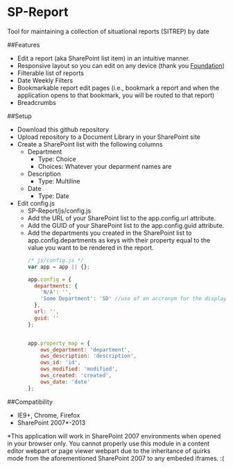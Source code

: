 # SP-Report
Tool for maintaining a collection of situational reports (SITREP) by date

##Features
- Edit a report (aka SharePoint list item) in an intuitive manner.
- Responsive layout so you can edit on any device (thank you [Foundation](http://foundation.zurb.com))
- Filterable list of reports
- Date Weekly Filters
- Bookmarkable report edit pages (i.e., bookmark a report and when the application opens to that bookmark, you will be routed to that report)
- Breadcrumbs

##Setup
- Download this github repository
- Upload repository to a Document Library in your SharePoint site
- Create a SharePoint list with the following columns
  - Department
    - Type: Choice
    - Choices: Whatever your deparment names are
  - Description
    - Type: Multiline
  - Date
    - Type: Date
- Edit config.js
  - SP-Report/js/config.js
  - Add the URL of your SharePoint list to the app.config.url attribute.
  - Add the GUID of your SharePoint list to the app.config.guid attribute.
  - Add the departments you created in the SharePoint list to app.config.departments as keys with their property equal to the value you want to be rendered in the report.
    ```javascript
    /* js/config.js */
    var app = app || {};
    
    app.config = {
      departments: {
        'N/A': '',
        'Some Department': 'SD' //use of an accronym for the display value
      },
      url: '',
      guid: ''
    };


    app.property_map = {
        ows_department: 'department',
        ows_description: 'description',
        ows_id: 'id',
        ows_modified: 'modified',
        ows_created: 'created',
        ows_date: 'date'
    };
    ```

##Compatibility
- IE9+, Chrome, Firefox
- SharePoint 2007*-2013

*This application will work in SharePoint 2007 environments when opened in your browser only.  You cannot properly use this module in a content editor webpart or page viewer webpart due to the inheritance of quirks mode from the aforementioned SharePoint 2007 to any embeded iframes. :(